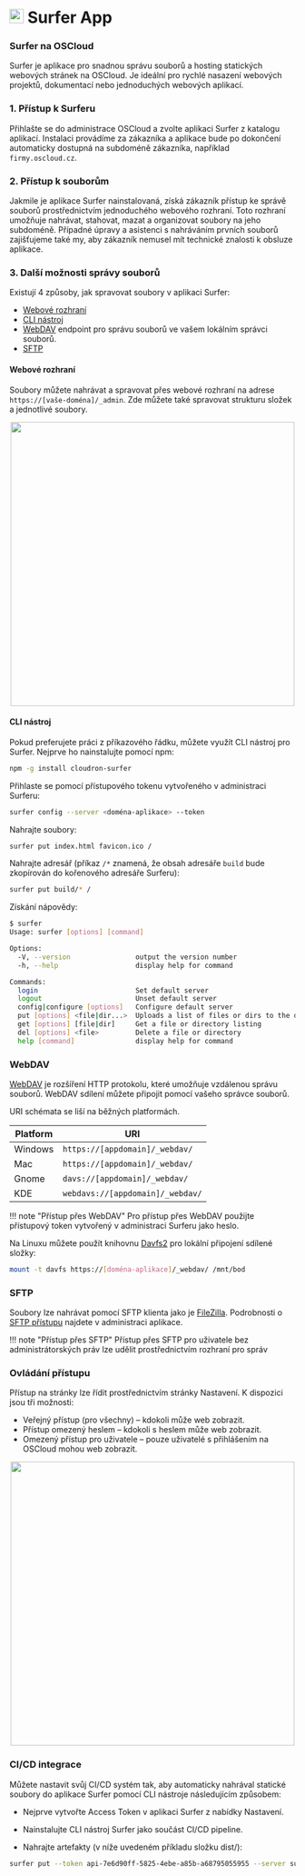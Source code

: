 # <img src="/img/surfer-logo.png" width="25px"> Surfer App


### Surfer na OSCloud

Surfer je aplikace pro snadnou správu souborů a hosting statických webových stránek na OSCloud. Je ideální pro rychlé nasazení webových projektů, dokumentací nebo jednoduchých webových aplikací.



### 1. Přístup k Surferu
Přihlašte se do administrace OSCloud a zvolte aplikaci Surfer z katalogu aplikací. Instalaci provádíme za zákazníka a aplikace bude po dokončení automaticky dostupná na subdoméně zákazníka, například `firmy.oscloud.cz`.

### 2. Přístup k souborům

Jakmile je aplikace Surfer nainstalovaná, získá zákazník přístup ke správě souborů prostřednictvím jednoduchého webového rozhraní. Toto rozhraní umožňuje nahrávat, stahovat, mazat a organizovat soubory na jeho subdoméně. Případné úpravy a asistenci s nahráváním prvních souborů zajišťujeme také my, aby zákazník nemusel mít technické znalosti k obsluze aplikace.


### 3. Další možnosti správy souborů

Existují 4 způsoby, jak spravovat soubory v aplikaci Surfer:

* [Webové rozhraní](#webové-rozhraní)
* [CLI nástroj](#cli-nástroj)
* [WebDAV](#webdav) endpoint pro správu souborů ve vašem lokálním správci souborů.
* [SFTP](#sftp)

#### Webové rozhraní

Soubory můžete nahrávat a spravovat přes webové rozhraní na adrese `https://[vaše-doména]/_admin`. Zde můžete také spravovat strukturu složek a jednotlivé soubory.

<center>
<img src="/img/surfer-web-interface.png" class="shadow" width="500px">
</center>


#### CLI nástroj

Pokud preferujete práci z příkazového řádku, můžete využít CLI nástroj pro Surfer. Nejprve ho nainstalujte pomocí npm:

```bash
npm -g install cloudron-surfer
```

Přihlaste se pomocí přístupového tokenu vytvořeného v administraci Surferu:

```bash
surfer config --server <doména-aplikace> --token
```

Nahrajte soubory:

```bash
surfer put index.html favicon.ico /
```

Nahrajte adresář (příkaz `/*` znamená, že obsah adresáře `build` bude zkopírován do kořenového adresáře Surferu):

```bash
surfer put build/* /
```
Získání nápovědy:

```bash
$ surfer
Usage: surfer [options] [command]

Options:
  -V, --version                output the version number
  -h, --help                   display help for command

Commands:
  login                        Set default server
  logout                       Unset default server
  config|configure [options]   Configure default server
  put [options] <file|dir...>  Uploads a list of files or dirs to the destination. The last argument is destination dir
  get [options] [file|dir]     Get a file or directory listing
  del [options] <file>         Delete a file or directory
  help [command]               display help for command

```
### WebDAV

[WebDAV](https://en.wikipedia.org/wiki/WebDAV)  je rozšíření HTTP protokolu, které umožňuje vzdálenou správu souborů. WebDAV sdílení můžete připojit pomocí vašeho správce souborů.

URI schémata se liší na běžných platformách.

| Platform| URI |
| ---     | --- |
| Windows | `https://[appdomain]/_webdav/` |
| Mac     | `https://[appdomain]/_webdav/` |
| Gnome   | `davs://[appdomain]/_webdav/` |
| KDE     | `webdavs://[appdomain]/_webdav/` |


!!! note "Přístup přes WebDAV" Pro přístup přes WebDAV použijte přístupový token vytvořený v administraci Surferu jako heslo.

Na Linuxu můžete použít knihovnu [Davfs2](http://savannah.nongnu.org/projects/davfs2) pro lokální připojení sdílené složky:

```bash
mount -t davfs https://[doména-aplikace]/_webdav/ /mnt/bod
```

### SFTP

Soubory lze nahrávat pomocí SFTP klienta jako je [FileZilla](https://filezilla-project.org/). Podrobnosti o [SFTP přístupu](/apps/#sftp-access) najdete v administraci aplikace.

!!! note "Přístup přes SFTP" Přístup přes SFTP pro uživatele bez administrátorských práv lze udělit prostřednictvím rozhraní pro správ

### Ovládání přístupu

Přístup na stránky lze řídit prostřednictvím stránky Nastavení. K dispozici jsou tři možnosti:

- Veřejný přístup (pro všechny) – kdokoli může web zobrazit.
- Přístup omezený heslem – kdokoli s heslem může web zobrazit.
- Omezený přístup pro uživatele – pouze uživatelé s přihlášením na OSCloud mohou web zobrazit.

<center>
<img src="/img/surfer-access-control.png" class="shadow" width="500px">
</center>




### CI/CD integrace

Můžete nastavit svůj CI/CD systém tak, aby automaticky nahrával statické soubory do aplikace Surfer pomocí CLI nástroje následujícím způsobem:

- Nejprve vytvořte Access Token v aplikaci Surfer z nabídky Nastavení.

- Nainstalujte CLI nástroj Surfer jako součást CI/CD pipeline.

- Nahrajte artefakty (v níže uvedeném příkladu složku dist/):

```bash
surfer put --token api-7e6d90ff-5825-4ebe-a85b-a68795055955 --server surfer.oscloud.cz dist/* /
```